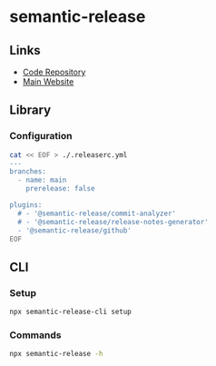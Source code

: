 # semantic-release

## Links

- [Code Repository](https://github.com/semantic-release/semantic-release)
- [Main Website](https://semantic-release.gitbook.io)

## Library

### Configuration

```sh
cat << EOF > ./.releaserc.yml
---
branches:
  - name: main
    prerelease: false

plugins:
  # - '@semantic-release/commit-analyzer'
  # - '@semantic-release/release-notes-generator'
  - '@semantic-release/github'
EOF
```

## CLI

### Setup

```sh
npx semantic-release-cli setup
```

### Commands

```sh
npx semantic-release -h
```
